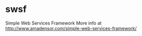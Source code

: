 # swsf
Simple Web Services Framework   More info at http://www.amadensor.com/simple-web-services-framework/
